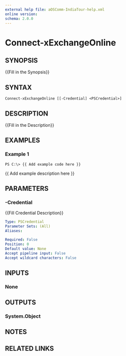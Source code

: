 ```yaml
---
external help file: aOSComm-IndiaTour-help.xml
online version: 
schema: 2.0.0
---
```


# Connect-xExchangeOnline

## SYNOPSIS
{{Fill in the Synopsis}}

## SYNTAX

```
Connect-xExchangeOnline [[-Credential] <PSCredential>]
```

## DESCRIPTION
{{Fill in the Description}}

## EXAMPLES

### Example 1
```
PS C:\> {{ Add example code here }}
```

{{ Add example description here }}

## PARAMETERS

### -Credential
{{Fill Credential Description}}

```yaml
Type: PSCredential
Parameter Sets: (All)
Aliases: 

Required: False
Position: 0
Default value: None
Accept pipeline input: False
Accept wildcard characters: False
```

## INPUTS

### None


## OUTPUTS

### System.Object

## NOTES

## RELATED LINKS

